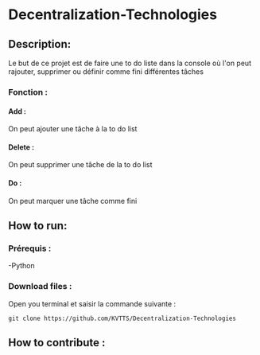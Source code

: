 # Decentralization-Technologies
## Description:
Le but de ce projet est de faire une to do liste dans la console où l'on peut rajouter, supprimer ou définir comme fini différentes tâches
### Fonction : 
#### Add :
On peut ajouter une tâche à la to do list
#### Delete : 
On peut supprimer une tâche de la to do list
#### Do :
On peut marquer une tâche comme fini
## How to run:
### Prérequis : 
-Python
### Download files : 
Open you terminal et saisir la commande suivante : 
```
git clone https://github.com/KVTTS/Decentralization-Technologies
```
## How to contribute : 
